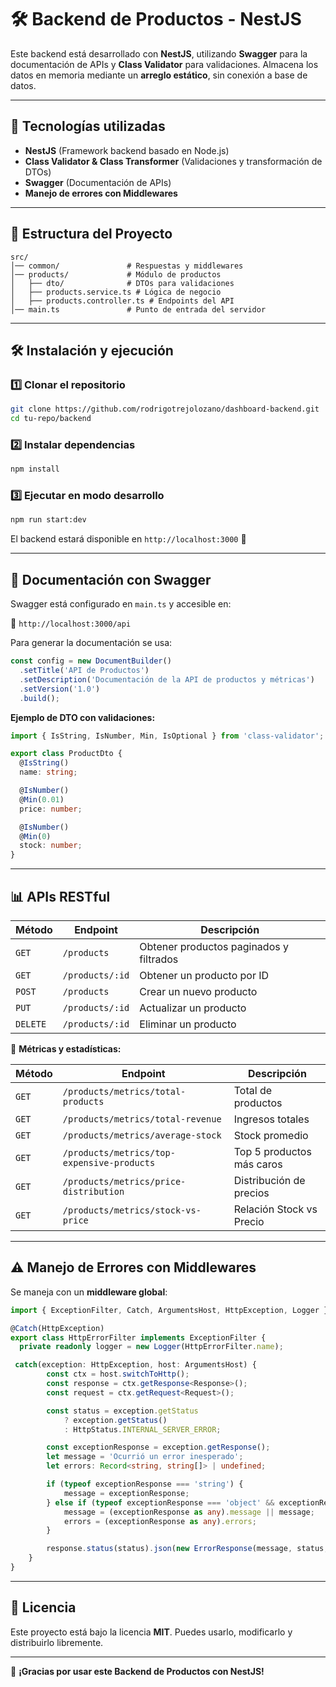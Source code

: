 # 🛠️ Backend de Productos - NestJS

Este backend está desarrollado con **NestJS**, utilizando **Swagger** para la documentación de APIs y **Class Validator** para validaciones. Almacena los datos en memoria mediante un **arreglo estático**, sin conexión a base de datos.

---

## 🚀 Tecnologías utilizadas

- **NestJS** (Framework backend basado en Node.js)
- **Class Validator & Class Transformer** (Validaciones y transformación de DTOs)
- **Swagger** (Documentación de APIs)
- **Manejo de errores con Middlewares**

---

## 📂 Estructura del Proyecto

```plaintext
src/
│── common/               # Respuestas y middlewares
│── products/             # Módulo de productos
│   ├── dto/              # DTOs para validaciones
│   ├── products.service.ts # Lógica de negocio
│   ├── products.controller.ts # Endpoints del API
│── main.ts               # Punto de entrada del servidor
```

---

## 🛠️ Instalación y ejecución

### 1️⃣ Clonar el repositorio

```bash
git clone https://github.com/rodrigotrejolozano/dashboard-backend.git
cd tu-repo/backend
```

### 2️⃣ Instalar dependencias

```bash
npm install
```

### 3️⃣ Ejecutar en modo desarrollo

```bash
npm run start:dev
```

El backend estará disponible en `http://localhost:3000` 🚀

---

## 📌 Documentación con Swagger

Swagger está configurado en `main.ts` y accesible en:

📌 `http://localhost:3000/api`

Para generar la documentación se usa:

```ts
const config = new DocumentBuilder()
  .setTitle('API de Productos')
  .setDescription('Documentación de la API de productos y métricas')
  .setVersion('1.0')
  .build();
```

**Ejemplo de DTO con validaciones:**

```ts
import { IsString, IsNumber, Min, IsOptional } from 'class-validator';

export class ProductDto {
  @IsString()
  name: string;

  @IsNumber()
  @Min(0.01)
  price: number;

  @IsNumber()
  @Min(0)
  stock: number;
}
```

---

## 📊 APIs RESTful

| Método   | Endpoint        | Descripción                             |
| -------- | --------------- | --------------------------------------- |
| `GET`    | `/products`     | Obtener productos paginados y filtrados |
| `GET`    | `/products/:id` | Obtener un producto por ID              |
| `POST`   | `/products`     | Crear un nuevo producto                 |
| `PUT`    | `/products/:id` | Actualizar un producto                  |
| `DELETE` | `/products/:id` | Eliminar un producto                    |

📌 **Métricas y estadísticas:**

| Método | Endpoint                                   | Descripción               |
| ------ | ------------------------------------------ | ------------------------- |
| `GET`  | `/products/metrics/total-products`         | Total de productos        |
| `GET`  | `/products/metrics/total-revenue`          | Ingresos totales          |
| `GET`  | `/products/metrics/average-stock`          | Stock promedio            |
| `GET`  | `/products/metrics/top-expensive-products` | Top 5 productos más caros |
| `GET`  | `/products/metrics/price-distribution`     | Distribución de precios   |
| `GET`  | `/products/metrics/stock-vs-price`         | Relación Stock vs Precio  |

---

## ⚠️ Manejo de Errores con Middlewares

Se maneja con un **middleware global**:

```ts
import { ExceptionFilter, Catch, ArgumentsHost, HttpException, Logger } from '@nestjs/common';

@Catch(HttpException)
export class HttpErrorFilter implements ExceptionFilter {
  private readonly logger = new Logger(HttpErrorFilter.name);

 catch(exception: HttpException, host: ArgumentsHost) {
        const ctx = host.switchToHttp();
        const response = ctx.getResponse<Response>();
        const request = ctx.getRequest<Request>();

        const status = exception.getStatus
            ? exception.getStatus()
            : HttpStatus.INTERNAL_SERVER_ERROR;

        const exceptionResponse = exception.getResponse();
        let message = 'Ocurrió un error inesperado';
        let errors: Record<string, string[]> | undefined;

        if (typeof exceptionResponse === 'string') {
            message = exceptionResponse;
        } else if (typeof exceptionResponse === 'object' && exceptionResponse !== null) {
            message = (exceptionResponse as any).message || message;
            errors = (exceptionResponse as any).errors;
        }

        response.status(status).json(new ErrorResponse(message, status, errors));
    }
}
```

---

## 📜 Licencia

Este proyecto está bajo la licencia **MIT**. Puedes usarlo, modificarlo y distribuirlo libremente.

---

🎉 **¡Gracias por usar este Backend de Productos con NestJS!** 

